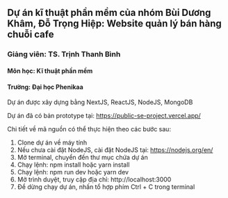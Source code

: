 <h2>Dự án kĩ thuật phần mềm của nhóm Bùi Dương Khâm, Đỗ Trọng Hiệp: Website quản lý bán hàng chuỗi cafe</h2>
<h3>Giảng viên: TS. Trịnh Thanh Bình</h3>
<h4>Môn học: Kĩ thuật phần mềm</h4>
<h4>Trường: Đại học Phenikaa</h4>

Dự án được xây dựng bằng NextJS, ReactJS, NodeJS, MongoDB

Dự án đã có bản prototype tại: https://public-se-project.vercel.app/

Chi tiết về mã nguồn có thể thực hiện theo các bước sau:

1. Clone dự án về máy tính
2. Nếu chưa cài đặt NodeJS, cài đặt NodeJS tại: https://nodejs.org/en/
3. Mở terminal, chuyển đến thư mục chứa dự án
4. Chạy lệnh: npm install hoặc yarn install
5. Chạy lệnh: npm run dev hoặc yarn dev
6. Mở trình duyệt, truy cập địa chỉ: http://localhost:3000
7. Để dừng chạy dự án, nhấn tổ hợp phím Ctrl + C trong terminal

